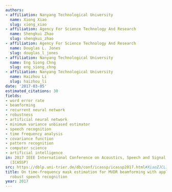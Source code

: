 ```yaml
---
authors:
- affiliation: Nanyang Technological University
  name: Xiong Xiao
  slug: xiong_xiao
- affiliation: Agency For Science Technology And Research
  name: Shengkui Zhao
  slug: shengkui_zhao
- affiliation: Agency For Science Technology And Research
  name: Douglas L. Jones
  slug: douglas_l_jones
- affiliation: Nanyang Technological University
  name: Eng Siong Chng
  slug: eng_siong_chng
- affiliation: Nanyang Technological University
  name: Haizhou Li
  slug: haizhou_li
date: '2017-03-05'
estimated_citations: 30
fields:
- word error rate
- beamforming
- recurrent neural network
- robustness
- artificial neural network
- minimum variance unbiased estimator
- speech recognition
- time frequency analysis
- covariance function
- pattern recognition
- computer science
- artificial intelligence
in: 2017 IEEE International Conference on Acoustics, Speech and Signal Processing
  (ICASSP)
src: https://dblp.uni-trier.de/db/conf/icassp/icassp2017.html#XiaoZJCL17
title: On time-frequency mask estimation for MVDR beamforming with application in
  robust speech recognition
year: 2017
---
```

